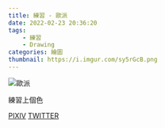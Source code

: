 ```yaml
---
title: 練習 - 歐派
date: 2022-02-23 20:36:20
tags:
    - 練習
    - Drawing
categories: 繪圖
thumbnail: https://i.imgur.com/sy5rGcB.png
---
```

![歐派](https://i.imgur.com/sy5rGcB.png)

練習上個色

[PIXIV](https://www.pixiv.net/artworks/94966503)
[TWITTER](https://twitter.com/cylin910021/status/1474048782065336323)